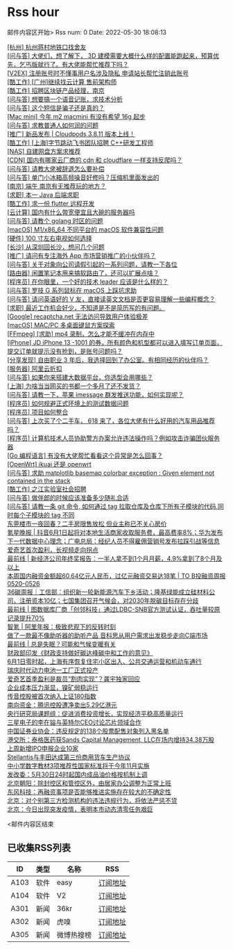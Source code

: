 # Rss hour

邮件内容区开始>
Rss num: 0  Date: 2022-05-30 18:08:13 <br/>

<a href='https://www.v2ex.com/t/856272#reply0'>[杭州] 杭州蒋村地铁口找舍友</a><br/>
<a href='https://www.v2ex.com/t/856271#reply0'>[问与答] 大佬们，想了解下， 3D 建模需要大概什么样的配置能跑起来，预算优先，乞丐版就行了。有大佬能帮忙推荐下吗？</a><br/>
<a href='https://www.v2ex.com/t/856269#reply2'>[V2EX] 注册账号时不懂事用户名涉及隐私 申请站长帮忙注销此账号</a><br/>
<a href='https://www.v2ex.com/t/856268#reply0'>[酷工作] [广州]继续找云计算 售前架构师</a><br/>
<a href='https://www.v2ex.com/t/856265#reply0'>[酷工作] 招聘区块链产品经理，南京</a><br/>
<a href='https://www.v2ex.com/t/856264#reply1'>[问与答] 想要搞一个语音记账，求技术分析</a><br/>
<a href='https://www.v2ex.com/t/856263#reply24'>[问与答] 这个短信是骗子还是真的？</a><br/>
<a href='https://www.v2ex.com/t/856262#reply2'>[Mac mini] 今年 m2 macmini 有没有希望 16g 起步</a><br/>
<a href='https://www.v2ex.com/t/856261#reply21'>[问与答] 求教普通人如何润的问题</a><br/>
<a href='https://www.v2ex.com/t/856260#reply0'>[推广] 新品发布 | Cloudpods 3.8.11 版本上线！</a><br/>
<a href='https://www.v2ex.com/t/856259#reply0'>[酷工作] [上海]字节跳动飞书团队招聘 C++研发工程师</a><br/>
<a href='https://www.v2ex.com/t/856257#reply15'>[NAS] 自建网盘方案求推荐</a><br/>
<a href='https://www.v2ex.com/t/856254#reply0'>[CDN] 国内有哪家云厂商的 cdn 和 cloudflare 一样支持反爬吗？</a><br/>
<a href='https://www.v2ex.com/t/856253#reply17'>[问与答] 请教大佬被辞退怎么要补偿</a><br/>
<a href='https://www.v2ex.com/t/856252#reply0'>[问与答] 单门小冰箱高频噪音好修吗？压缩机里面发出的</a><br/>
<a href='https://www.v2ex.com/t/856251#reply0'>[南京] 端午 南京有无推荐玩的地方？</a><br/>
<a href='https://www.v2ex.com/t/856250#reply5'>[求职] 本一 Java 后端求职</a><br/>
<a href='https://www.v2ex.com/t/856249#reply1'>[酷工作] 求一份 flutter 远程开发</a><br/>
<a href='https://www.v2ex.com/t/856248#reply15'>[云计算] 国内有什么带宽便宜且大碗的服务器吗</a><br/>
<a href='https://www.v2ex.com/t/856247#reply2'>[问与答] 请教个 golang 时区的问题</a><br/>
<a href='https://www.v2ex.com/t/856246#reply4'>[macOS] M1/x86_64 不同平台的 macOS 软件兼容性问题</a><br/>
<a href='https://www.v2ex.com/t/856245#reply1'>[硬件] 100 寸左右电视如何选择</a><br/>
<a href='https://www.v2ex.com/t/856244#reply20'>[长沙] 从深圳回长沙，想问几个问题</a><br/>
<a href='https://www.v2ex.com/t/856243#reply0'>[推广] 请问有专注海外 App 市场营销推广的小伙伴吗？</a><br/>
<a href='https://www.v2ex.com/t/856242#reply11'>[问与答] 关于对象向公司请假引起的一系列问题，请教一下各位</a><br/>
<a href='https://www.v2ex.com/t/856241#reply2'>[路由器] 闲置笔记本用来搞软路由了，还可以扩展点啥？</a><br/>
<a href='https://www.v2ex.com/t/856239#reply14'>[程序员] 在你眼里，一个好的技术 leader 应该是什么样的？</a><br/>
<a href='https://www.v2ex.com/t/856238#reply2'>[问与答] 罗技 G 系列鼠标在 macOS 上踩坑求助</a><br/>
<a href='https://www.v2ex.com/t/856237#reply1'>[问与答] 请问英语好的 V 友，直接读英文文档是否更容易理解一些编程概念？</a><br/>
<a href='https://www.v2ex.com/t/856236#reply3'>[求职] 最近工作机会好少，不知道是不是简历写的有问题。</a><br/>
<a href='https://www.v2ex.com/t/856235#reply5'>[Google] recaptcha.net 无法访问导致用户体验极差</a><br/>
<a href='https://www.v2ex.com/t/856234#reply4'>[macOS] MAC/PC 多桌面键鼠方案探索</a><br/>
<a href='https://www.v2ex.com/t/856233#reply0'>[FFmpeg] [求助] mp4 录制，怎么才能不缓冲在内存中</a><br/>
<a href='https://www.v2ex.com/t/856231#reply31'>[iPhone] JD iPhone 13 -1001 的券，所有颜色和机型都可以进入填写订单页面，提交订单就提示没有抢到，是账号问题吗？</a><br/>
<a href='https://www.v2ex.com/t/856230#reply0'>[分享发现] 自由职业 3 年后，我选择回到了办公室。有相同经历的伙伴吗？</a><br/>
<a href='https://www.v2ex.com/t/856229#reply0'>[服务器] 阿里云折扣</a><br/>
<a href='https://www.v2ex.com/t/856228#reply1'>[问与答] 如果你来搭建大数据平台，你选型会用哪些？</a><br/>
<a href='https://www.v2ex.com/t/856227#reply1'>[上海] 为啥当当网买的书都一个多月了还不发货？</a><br/>
<a href='https://www.v2ex.com/t/856226#reply0'>[问与答] 请教一下，苹果 imessage 群发推送功能，如何实现呢？</a><br/>
<a href='https://www.v2ex.com/t/856225#reply21'>[程序员] 如何规避正式环境上的测试数据问题</a><br/>
<a href='https://www.v2ex.com/t/856224#reply4'>[程序员] 项目如何整合</a><br/>
<a href='https://www.v2ex.com/t/856221#reply23'>[问与答] 上次买了个二手车， 618 来了，各位大佬有什么好用的汽车用品推荐吗？</a><br/>
<a href='https://www.v2ex.com/t/856220#reply22'>[程序员] 计算机技术人员协助警方办案允许违法操作吗？例如攻击诈骗团伙服务器</a><br/>
<a href='https://www.v2ex.com/t/856219#reply3'>[Go 编程语言] 有没有大佬帮忙看看这个异常是怎么回事？</a><br/>
<a href='https://www.v2ex.com/t/856215#reply15'>[OpenWrt] ikuai 还是 openwrt</a><br/>
<a href='https://www.v2ex.com/t/856214#reply0'>[问与答] 求助 matplotlib basemap colorbar exception : Given element not contained in the stack</a><br/>
<a href='https://www.v2ex.com/t/856212#reply0'>[酷工作] 之江实验室社会招聘</a><br/>
<a href='https://www.v2ex.com/t/856211#reply13'>[问与答] 做伴郎的时候应该准备多少随礼合适</a><br/>
<a href='https://www.v2ex.com/t/856210#reply10'>[问与答] 请教一条 git 命令, 如何通过 tag 拉取仓库及仓库下所有子模块的代码,同时每个子模块的 tag 不同</a><br/>
<a href='https://36kr.com/p/1763442548603139'>东莞楼市一夜回春？二手房限售放松 但业主称已不关心房价</a><br/>
<a href='https://36kr.com/p/1763320291392007'>氪星晚报 | 抖音6月1日起将对本地生活商家收取服务费，最高费率8%；华为发布下一代数据中心理念；广电总局：经纪人员不得雇佣营销号发布拉踩引战等信息</a><br/>
<a href='https://36kr.com/p/1763285713811977'>爱奇艺首次盈利，长视频走向拐点</a><br/>
<a href='https://36kr.com/p/1763286818093574'>最前线 | 新经济公司年终奖报告：一半人拿不到1个月月薪，4.9%拿到了8个月及以上</a><br/>
<a href='https://36kr.com/p/1760104519528961'>本周国内融资金额超60.64亿元人民币，过亿元融资交易达18笔 | TO B投融资周报0520-0526</a><br/>
<a href='https://36kr.com/p/1759322577154311'>36碳周报｜工信部：组织新一轮新能源汽车下乡活动；隆基绿能成立硅材料公司，注册资本10亿；七国集团召开气候会，对2030年脱碳目标存在分歧</a><br/>
<a href='https://36kr.com/p/1763276778387719'>最前线 | 图数据库厂商「创邻科技」通过LDBC-SNB官方测试认证，吞吐量较原记录提升70%</a><br/>
<a href='https://36kr.com/p/1763095953832196'>智氪 | 阿里年报：极致悲观下的反转时刻</a><br/>
<a href='https://36kr.com/p/1762226192840965'>做了一款最不像助听器的助听产品 音科思从用户需求出发稳步走向C端市场</a><br/>
<a href='https://36kr.com/p/1755374629338758'>最前线 | 总是失眠？可能和气候变暖有关</a><br/>
<a href='https://36kr.com/newsflashes/1763458754672904'>财政部印发《财政支持做好碳达峰碳中和工作的意见》</a><br/>
<a href='https://36kr.com/newsflashes/1763456226294024'>6月1日零时起，上海有序恢复住宅小区出入、公共交通运营和机动车通行</a><br/>
<a href='https://36kr.com/newsflashes/1763452265970176'>瑞庆时代动力电池一工厂正式投产</a><br/>
<a href='https://36kr.com/newsflashes/1763445869246980'>爱奇艺首季盈利是裁员“割肉实现”？龚宇独家回应</a><br/>
<a href='https://36kr.com/newsflashes/1763443265075458'>企业成本压力渐显，镍矿弱稳运行</a><br/>
<a href='https://36kr.com/newsflashes/1763441363466757'>传音控股被首次纳入上证180指数</a><br/>
<a href='https://36kr.com/newsflashes/1763439291709704'>南向资金：腾讯控股遭净卖出5.29亿港元</a><br/>
<a href='https://36kr.com/newsflashes/1763434997463558'>央行研究局课题组：促进消费投资增长，实现经济平稳高质量运行</a><br/>
<a href='https://36kr.com/newsflashes/1763432161458434'>三星电子的李在镕与英特尔CEO讨论芯片领域合作</a><br/>
<a href='https://36kr.com/newsflashes/1763419887548930'>中国证券业协会：违反规定的138个股票配售对象列入黑名单</a><br/>
<a href='https://36kr.com/newsflashes/1763417759316486'>港交所：泰格医药获Sands Capital Management, LLC在场内增持34.38万股</a><br/>
<a href='https://36kr.com/newsflashes/1763413711026440'>上周新增IPO申报企业10家</a><br/>
<a href='https://36kr.com/newsflashes/1763409243781378'>Stellantis与丰田达成第三份商用货车生产协议</a><br/>
<a href='https://36kr.com/newsflashes/1763405397391879'>中小学数字教材3项推荐性国家标准将于今年11月实施</a><br/>
<a href='https://36kr.com/newsflashes/1763396977195520'>发改委：5月30日24时起国内成品油价格按机制上调</a><br/>
<a href='https://36kr.com/newsflashes/1763393904212229'>北京朝阳：除封控区和管控区外，由居家办公调整为正常上班</a><br/>
<a href='https://36kr.com/newsflashes/1763390180801030'>东风科技：再融资事项是否能够推进实施存在较大的不确定性</a><br/>
<a href='https://36kr.com/newsflashes/1763379645413640'>北京：对个别第三方检测机构的违法违规行为，将依法严惩不贷</a><br/>
<a href='https://36kr.com/newsflashes/1763377518590209'>北京：今日出现突发疫情，表明本市动态清零任务艰巨</a><br/>


<邮件内容区结束

## 已收集RSS列表

| ID | 类型 | 名称  | RSS  |
| -- | -- | -- | -- | 
| A103  | 软件 | easy | [订阅地址](http://rsshub.v2fy.com:1200/weibo/user/1088413295) |
| A104  | 软件 | V2  | [订阅地址](http://www.v2ex.com/index.xml) |
| A301  | 新闻 | 36kr | [订阅地址](https://www.36kr.com/feed) |
| A302  | 新闻 | 虎嗅 | [订阅地址](https://www.huxiu.com/rss/0.xml) |
| A305  | 新闻 | 微博热搜榜 | [订阅地址](https://rsshub.app/weibo/search/hot) |
